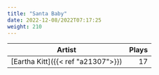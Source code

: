 ```yaml
---
title: "Santa Baby"
date: 2022-12-08/2022T07:17:25
weight: 210
---
```




 Artist | Plays 
----- | -----:
[Eartha Kitt]({{< ref "a21307">}}) | 17
